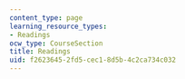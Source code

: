 ```yaml
---
content_type: page
learning_resource_types:
- Readings
ocw_type: CourseSection
title: Readings
uid: f2623645-2fd5-cec1-8d5b-4c2ca734c032
---
```

